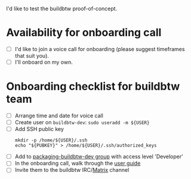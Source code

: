 I'd like to test the buildbtw proof-of-concept.

# Availability for onboarding call

- [ ] I'd like to join a voice call for onboarding (please suggest timeframes that suit you).
- [ ] I'll onboard on my own.

# Onboarding checklist for buildbtw team

- [ ] Arrange time and date for voice call
- [ ] Create user on `buildbtw-dev`: `sudo useradd -m ${USER}`
- [ ] Add SSH public key
    ```
    mkdir -p /home/${USER}/.ssh
    echo "${PUBKEY}" > /home/${USER}/.ssh/authorized_keys
    ```
- [ ] Add to [packaging-buildbtw-dev group](https://gitlab.archlinux.org/groups/packaging-buildbtw-dev/-/group_members) with access level 'Developer'
- [ ] In the onboarding call, walk through the [user guide](https://gitlab.archlinux.org/archlinux/buildbtw/-/blob/main/notes/PoC_User_Guide.md)
- [ ] Invite them to the buildbtw IRC/[Matrix](https://matrix.to/#/#buildbtw:archlinux.org) channel
